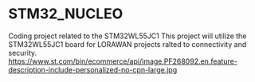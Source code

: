 # STM32_NUCLEO
Coding project related to the STM32WL55JC1
This project will utilize the STM32WL55JC1 board for LORAWAN projects ralted to connectivity and security.
https://www.st.com/bin/ecommerce/api/image.PF268092.en.feature-description-include-personalized-no-cpn-large.jpg
